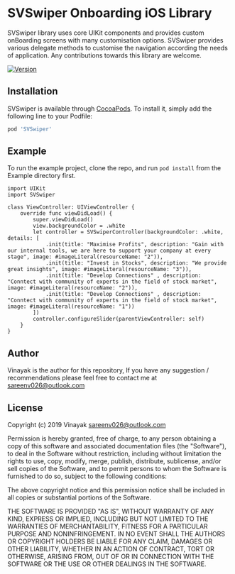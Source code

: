 # SVSwiper Onboarding iOS Library

SVSwiper library uses core UIKit components and provides custom onBoarding screens with many customisation options. SVSwiper provides various delegate methods to customise the navigation according the needs of application. Any contributions towards this library are welcome. 

[![Version](https://img.shields.io/cocoapods/v/SVSwiper.svg?style=flat)](https://cocoapods.org/pods/SVSwiper)


## Installation

SVSwiper is available through [CocoaPods](https://cocoapods.org). To install
it, simply add the following line to your Podfile:

```ruby
pod 'SVSwiper'
```


## Example

To run the example project, clone the repo, and run `pod install` from the Example directory first.

```
import UIKit
import SVSwiper

class ViewController: UIViewController {
    override func viewDidLoad() {
        super.viewDidLoad()
        view.backgroundColor = .white
        let controller = SVSwiperController(backgroundColor: .white, details: [
            .init(title: "Maximise Profits", description: "Gain with our internal tools, we are here to support your company at every stage", image: #imageLiteral(resourceName: "2")),
            .init(title: "Invest in Stocks", description: "We provide great insights", image: #imageLiteral(resourceName: "3")),
            .init(title: "Develop Connections" , description: "Conntect with community of experts in the field of stock market", image: #imageLiteral(resourceName: "2")),
            .init(title: "Develop Connections" , description: "Conntect with community of experts in the field of stock market", image: #imageLiteral(resourceName: "1"))
        ])
        controller.configureSlider(parentViewController: self)
    }
}

```

## Author
Vinayak is the author for this repository, If you have any suggestion / recommendations please feel free to contact me at sareenv026@outlook.com 

## License
Copyright (c) 2019 Vinayak <sareenv026@outlook.com>

Permission is hereby granted, free of charge, to any person obtaining a copy
of this software and associated documentation files (the "Software"), to deal
in the Software without restriction, including without limitation the rights
to use, copy, modify, merge, publish, distribute, sublicense, and/or sell
copies of the Software, and to permit persons to whom the Software is
furnished to do so, subject to the following conditions:

The above copyright notice and this permission notice shall be included in
all copies or substantial portions of the Software.

THE SOFTWARE IS PROVIDED "AS IS", WITHOUT WARRANTY OF ANY KIND, EXPRESS OR
IMPLIED, INCLUDING BUT NOT LIMITED TO THE WARRANTIES OF MERCHANTABILITY,
FITNESS FOR A PARTICULAR PURPOSE AND NONINFRINGEMENT. IN NO EVENT SHALL THE
AUTHORS OR COPYRIGHT HOLDERS BE LIABLE FOR ANY CLAIM, DAMAGES OR OTHER
LIABILITY, WHETHER IN AN ACTION OF CONTRACT, TORT OR OTHERWISE, ARISING FROM,
OUT OF OR IN CONNECTION WITH THE SOFTWARE OR THE USE OR OTHER DEALINGS IN
THE SOFTWARE.

